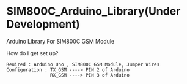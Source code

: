 # SIM800C_Arduino_Library(Under Development)
Arduino Library For SIM800C GSM Module

How do I get set up?

    Reuired : Arduino Uno , SIM800C GSM Module, Jumper Wires
    Configuration : TX_GSM ----> PIN 2 of Arduino 
                    RX_GSM ----> PIN 3 of Arduino
